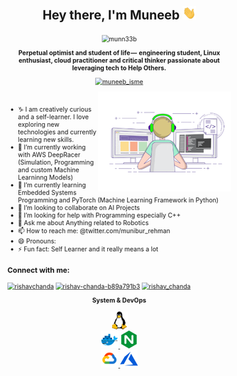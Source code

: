 <!--### Hi there, I'm Muneeb 👋
-->

<h1 align="center">
  

  Hey there, I'm Muneeb  <img src="./images/hi.gif" width="30px" height="30px">
</h1>



<p align="center">
  <img src="https://komarev.com/ghpvc/?username=munn33b&label=Profile%20views&color=0e75b6&style=flat" alt="munn33b" />
</p>



<p align="center">
  <b>Perpetual optimist and student of life —  engineering student, Linux enthusiast, cloud practitioner and critical thinker passionate about leveraging tech to Help Others.</b>
</p>


<p align="center"> <a href="https://twitter.com/muneeb_isme" target="blank"><img src="https://img.shields.io/twitter/follow/muneeb_isme?logo=twitter&style=for-the-badge" alt="muneeb_isme" /></a> </p>


<img align='right' src="./images/coding.gif" width="300">
<br>




<!--

**munn33b/munn33b** is a ✨ _special_ ✨ repository because its `README.md` (this file) appears on your GitHub profile.

Here are some ideas to get you started:
-->
- ♑ I am creatively curious and a self-learner. I love exploring new technologies and currently learning new skills.
- 🔭 I’m currently working with AWS DeepRacer (Simulation, Programming and custom Machine Learninng Models)
- 🌱 I’m currently learning Embedded Systems Programming and PyTorch (Machine Learning Framework in Python)
- 👯 I’m looking to collaborate on AI Projects
- 🤔 I’m looking for help with Programming especially C++
- 💬 Ask me about Anything related to Robotics
- 📫 How to reach me: @twitter.com/munibur_rehman
- 😄 Pronouns: 
- ⚡ Fun fact: Self Learner and it really means a lot

<h3 align="left">Connect with me:</h3>
<p align="left">
<a href="https://twitter.com/munibur_rehman" target="blank"><img align="center" src="https://raw.githubusercontent.com/rahuldkjain/github-profile-readme-generator/master/src/images/icons/Social/twitter.svg" alt="rishavchanda" height="30" width="40" /></a>
<a href="https://linkedin.com/in/mun33b" target="blank"><img align="center" src="https://raw.githubusercontent.com/rahuldkjain/github-profile-readme-generator/master/src/images/icons/Social/linked-in-alt.svg" alt="rishav-chanda-b89a791b3" height="30" width="40" /></a>
<a href="https://instagram.com/_muneeb_is_me_" target="blank"><img align="center" src="https://raw.githubusercontent.com/rahuldkjain/github-profile-readme-generator/master/src/images/icons/Social/instagram.svg" alt="rishav_chanda" height="30" width="40" /></a>
</p>



<p align="center">
  <b>System & DevOps</b>
  <br>
  <br>

  <a href="https://en.wikipedia.org/wiki/Linux" target="_blank">
    <code><img src="./images/linux.svg" alt="Linux" height="40"/></code>
  </a>
  <br>
  <a href="https://docker.com" target="_blank">
    <code><img src="./images/docker.svg" alt="Docker" height="40"/></code>
  </a>
  <a href="https://www.nginx.com" target="_blank">
    <code><img src="./images/nginx.svg" alt="Nginx" height="40"/></code>
  </a>

  <br>
  <a href="https://cloud.google.com" target="_blank">
    <code><img src="./images/google-cloud.svg" alt="Google Cloud" height="40"/></code>
  </a>

  <a href="https://azure.microsoft.com" target="_blank">
    <code><img src="./images/azure.svg" alt="Azure" height="40"/></code>
  </a>
</p>
